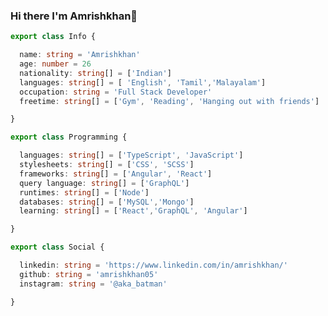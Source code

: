 ### Hi there I'm Amrishkhan👋

```ts
export class Info {

  name: string = 'Amrishkhan'
  age: number = 26
  nationality: string[] = ['Indian']
  languages: string[] = [ 'English', 'Tamil','Malayalam']
  occupation: string = 'Full Stack Developer'
  freetime: string[] = ['Gym', 'Reading', 'Hanging out with friends']

}

export class Programming {

  languages: string[] = ['TypeScript', 'JavaScript']
  stylesheets: string[] = ['CSS', 'SCSS']
  frameworks: string[] = ['Angular', 'React']
  query language: string[] = ['GraphQL']
  runtimes: string[] = ['Node']
  databases: string[] = ['MySQL','Mongo']
  learning: string[] = ['React','GraphQL', 'Angular']

}

export class Social {

  linkedin: string = 'https://www.linkedin.com/in/amrishkhan/'
  github: string = 'amrishkhan05'
  instagram: string = '@aka_batman'

}
```

<!--
# Visitors

[![](https://el-psy-congroo-counter.glitch.me/count.svg)](https://glitch.com/~el-psy-congroo-counter)


**amrishkhan05/amrishkhan05** is a ✨ _special_ ✨ repository because its `README.md` (this file) appears on your GitHub profile.

Here are some ideas to get you started:

- 🔭 I’m currently working on ...
- 🌱 I’m currently learning ...
- 👯 I’m looking to collaborate on ...
- 🤔 I’m looking for help with ...
- 💬 Ask me about ...
- 📫 How to reach me: ...
- 😄 Pronouns: ...
- ⚡ Fun fact: ...
-->
